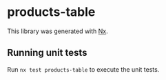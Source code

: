 # products-table

This library was generated with [Nx](https://nx.dev).

## Running unit tests

Run `nx test products-table` to execute the unit tests.
